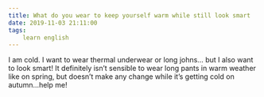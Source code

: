 ```yaml
---
title: What do you wear to keep yourself warm while still look smart
date: 2019-11-03 21:11:00
tags:
    learn english
---
```

I am cold. I want to wear thermal underwear or
long johns… but I also want to look smart! It definitely isn’t sensible to wear
long pants in warm weather like on spring, but doesn’t make any change while it’s
getting cold on autumn…help me! 
